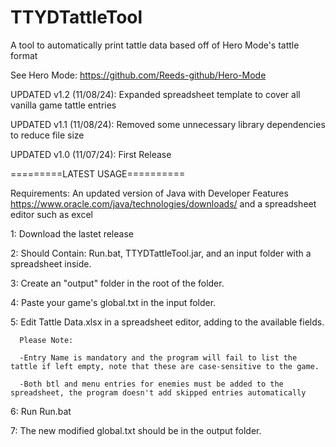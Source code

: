 # TTYDTattleTool
A tool to automatically print tattle data based off of Hero Mode's tattle format

See Hero Mode: https://github.com/Reeds-github/Hero-Mode 

UPDATED v1.2 (11/08/24): Expanded spreadsheet template to cover all vanilla game tattle entries

UPDATED v1.1 (11/08/24): Removed some unnecessary library dependencies to reduce file size

UPDATED v1.0 (11/07/24): First Release

=========LATEST USAGE==========

Requirements: An updated version of Java with Developer Features
https://www.oracle.com/java/technologies/downloads/
and a spreadsheet editor such as excel

1: Download the lastet release

2: Should Contain: Run.bat, TTYDTattleTool.jar, and an input folder with a spreadsheet inside.

3: Create an "output" folder in the root of the folder.

4: Paste your game's global.txt in the input folder.

5: Edit Tattle Data.xlsx in a spreadsheet editor, adding to the available fields.
      
      Please Note:
        
      -Entry Name is mandatory and the program will fail to list the tattle if left empty, note that these are case-sensitive to the game.

      -Both btl and menu entries for enemies must be added to the spreadsheet, the program doesn't add skipped entries automatically

6: Run Run.bat

7: The new modified global.txt should be in the output folder.
